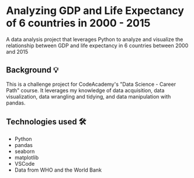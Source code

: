#  Analyzing GDP and Life Expectancy of 6 countries in 2000 - 2015
A data analysis project that leverages Python to analyze and visualize the relationship between GDP and life expectancy in 6 countries between 2000 and 2015

## Background 💡

This is a challenge project for CodeAcademy's "Data Science - Career Path" course. It leverages my knowledge of data acquisition, data visualization, data wrangling and tidying, and data manipulation with pandas.

## Technologies used  🛠️
- Python
- pandas
- seaborn
- matplotlib
- VSCode
- Data from WHO and the World Bank